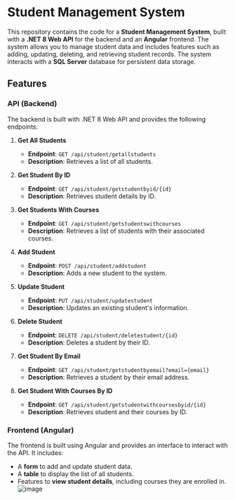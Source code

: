 # Student Management System

This repository contains the code for a **Student Management System**, built with a **.NET 8 Web API** for the backend and an **Angular** frontend. The system allows you to manage student data and includes features such as adding, updating, deleting, and retrieving student records. The system interacts with a **SQL Server** database for persistent data storage.

## Features

### API (Backend)

The backend is built with .NET 8 Web API and provides the following endpoints:

1. **Get All Students**
   - **Endpoint**: `GET /api/student/getallstudents`
   - **Description**: Retrieves a list of all students.

2. **Get Student By ID**
   - **Endpoint**: `GET /api/student/getstudentbyid/{id}`
   - **Description**: Retrieves student details by ID.

3. **Get Students With Courses**
   - **Endpoint**: `GET /api/student/getstudentswithcourses`
   - **Description**: Retrieves a list of students with their associated courses.

4. **Add Student**
   - **Endpoint**: `POST /api/student/addstudent`
   - **Description**: Adds a new student to the system.

5. **Update Student**
   - **Endpoint**: `PUT /api/student/updatestudent`
   - **Description**: Updates an existing student's information.

6. **Delete Student**
   - **Endpoint**: `DELETE /api/student/deletestudent/{id}`
   - **Description**: Deletes a student by their ID.

7. **Get Student By Email**
   - **Endpoint**: `GET /api/student/getstudentbyemail?email={email}`
   - **Description**: Retrieves a student by their email address.

8. **Get Student With Courses By ID**
   - **Endpoint**: `GET /api/student/getstudentwithcoursesbyid/{id}`
   - **Description**: Retrieves student and their courses by ID.

### Frontend (Angular)

The frontend is built using Angular and provides an interface to interact with the API. It includes:

- A **form** to add and update student data.
- A **table** to display the list of all students.
- Features to **view student details**, including courses they are enrolled in.
![image](https://github.com/user-attachments/assets/90a92b41-ee58-4ef4-bcca-004d3b4bee7d)


